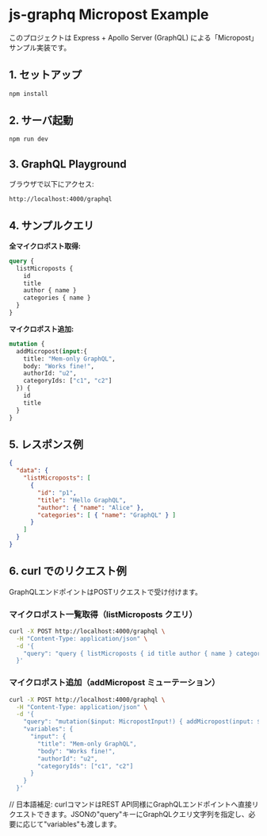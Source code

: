 # js-graphq Micropost Example

このプロジェクトは Express + Apollo Server (GraphQL) による「Micropost」サンプル実装です。

## 1. セットアップ

```bash
npm install
```

## 2. サーバ起動

```bash
npm run dev
```

## 3. GraphQL Playground

ブラウザで以下にアクセス:

```
http://localhost:4000/graphql
```

## 4. サンプルクエリ

**全マイクロポスト取得:**
```graphql
query {
  listMicroposts {
    id
    title
    author { name }
    categories { name }
  }
}
```

**マイクロポスト追加:**
```graphql
mutation {
  addMicropost(input:{
    title: "Mem-only GraphQL",
    body: "Works fine!",
    authorId: "u2",
    categoryIds: ["c1", "c2"]
  }) {
    id
    title
  }
}
```

## 5. レスポンス例

```json
{
  "data": {
    "listMicroposts": [
      {
        "id": "p1",
        "title": "Hello GraphQL",
        "author": { "name": "Alice" },
        "categories": [ { "name": "GraphQL" } ]
      }
    ]
  }
}
```

## 6. curl でのリクエスト例

GraphQLエンドポイントはPOSTリクエストで受け付けます。

### マイクロポスト一覧取得（listMicroposts クエリ）

```bash
curl -X POST http://localhost:4000/graphql \
  -H "Content-Type: application/json" \
  -d '{
    "query": "query { listMicroposts { id title author { name } categories { name } } }"
  }'
```

### マイクロポスト追加（addMicropost ミューテーション）

```bash
curl -X POST http://localhost:4000/graphql \
  -H "Content-Type: application/json" \
  -d '{
    "query": "mutation($input: MicropostInput!) { addMicropost(input: $input) { id title } }",
    "variables": {
      "input": {
        "title": "Mem-only GraphQL",
        "body": "Works fine!",
        "authorId": "u2",
        "categoryIds": ["c1", "c2"]
      }
    }
  }'
```

// 日本語補足: curlコマンドはREST API同様にGraphQLエンドポイントへ直接リクエストできます。JSONの"query"キーにGraphQLクエリ文字列を指定し、必要に応じて"variables"も渡します。